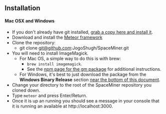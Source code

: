 ## Installation

#### Mac OSX and Windows
* If you don't already have git installed, [grab a copy here and install it](https://git-scm.com/downloads).
* Download and install the [Meteor framework](https://www.meteor.com/)
* Clone the repository:
   * git clone git@github.com:JogoShugh/SpaceMiner.git
* You will need to install ImageMagick.
   * For Mac OS, a simple way to do this is with brew:
      * `brew install imagemagick`. 
      * See the [npm page for the gm package](https://www.npmjs.com/package/gm) for additional instructions.
    * For Windows, it's best to just download the package from the **Windows Binary Release** section [near the bottom of this document](http://www.imagemagick.org/script/binary-releases.php).
* Change your directory to the root of the SpaceMiner repository you cloned down.
* Type `meteor` and press Enter/Return.
* Once it is up an running you should see a message in your console that it is running an available at http://localhost:3000.

